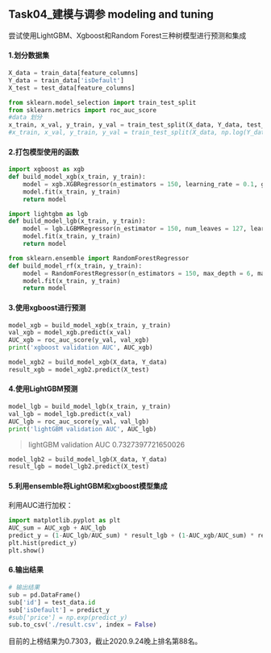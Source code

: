 ## Task04_建模与调参 modeling and tuning

尝试使用LightGBM、Xgboost和Random Forest三种树模型进行预测和集成

#### 1.划分数据集

```python
X_data = train_data[feature_columns]
Y_data = train_data['isDefault']
X_test = test_data[feature_columns]
```

```python
from sklearn.model_selection import train_test_split
from sklearn.metrics import roc_auc_score
#data 划分
x_train, x_val, y_train, y_val = train_test_split(X_data, Y_data, test_size = 0.2)
#x_train, x_val, y_train, y_val = train_test_split(X_data, np.log(Y_data), test_size = 0.2)
```

#### 2.打包模型使用的函数

```python
import xgboost as xgb
def build_model_xgb(x_train, y_train):
    model = xgb.XGBRegressor(n_estimators = 150, learning_rate = 0.1, gama = 0, max_depth = 7)
    model.fit(x_train, y_train)
    return model

import lightgbm as lgb
def build_model_lgb(x_train, y_train):
    model = lgb.LGBMRegressor(n_estimator = 150, num_leaves = 127, learning_rate = 0.1)
    model.fit(x_train, y_train)
    return model

from sklearn.ensemble import RandomForestRegressor
def build_model_rf(x_train, y_train):
    model = RandomForestRegressor(n_estimators = 150, max_depth = 6, max_features = 'sqrt', criterion = 'mae')
    model.fit(x_train, y_train)
    return model

```

#### 3.使用xgboost进行预测

```python
model_xgb = build_model_xgb(x_train, y_train)
val_xgb = model_xgb.predict(x_val)
AUC_xgb = roc_auc_score(y_val, val_xgb)
print('xgboost validation AUC', AUC_xgb)
```

```python
model_xgb2 = build_model_xgb(X_data, Y_data)
result_xgb = model_xgb2.predict(X_test)
```

#### 4.使用LightGBM预测

```python
model_lgb = build_model_lgb(x_train, y_train)
val_lgb = model_lgb.predict(x_val)
AUC_lgb = roc_auc_score(y_val, val_lgb)
print('lightGBM validation AUC', AUC_lgb)
```

> lightGBM validation AUC 0.7327397721650026

```python
model_lgb2 = build_model_lgb(X_data, Y_data)
result_lgb = model_lgb2.predict(X_test)
```

#### 5.利用ensemble将LightGBM和xgboost模型集成

利用AUC进行加权：

```python
import matplotlib.pyplot as plt
AUC_sum = AUC_xgb + AUC_lgb
predict_y = (1-AUC_lgb/AUC_sum) * result_lgb + (1-AUC_xgb/AUC_sum) * result_xgb
plt.hist(predict_y)
plt.show()
```

#### 6.输出结果

```python
# 输出结果
sub = pd.DataFrame()
sub['id'] = test_data.id
sub['isDefault'] = predict_y
#sub['price'] = np.exp(predict_y)
sub.to_csv('./result.csv', index = False)
```

目前的上榜结果为0.7303，截止2020.9.24晚上排名第88名。